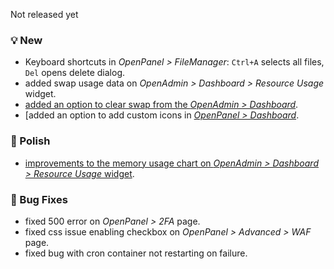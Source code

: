 Not released yet


### 💡 New
- Keyboard shortcuts in *OpenPanel > FileManager*: `Ctrl+A` selects all files, `Del` opens delete dialog.
- added swap usage data on *OpenAdmin > Dashboard > Resource Usage* widget.
- [added an option to clear swap from the *OpenAdmin > Dashboard*](https://i.postimg.cc/q7bB10KL/clear-sw-ap-openamdin.gif).
- [added an option to add custom icons in [*OpenPanel > Dashboard*](https://i.postimg.cc/x9PLb11V/2025-06-11-13-37.png).

### 💅 Polish
- [improvements to the memory usage chart on *OpenAdmin > Dashboard > Resource Usage* widget](https://i.postimg.cc/nZnxLQxF/2025-06-11-11-44.png).

### 🐛 Bug Fixes
- fixed 500 error on *OpenPanel > 2FA* page.
- fixed css issue enabling checkbox on *OpenPanel > Advanced > WAF* page.
- fixed bug with cron container not restarting on failure.
